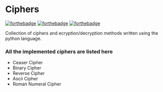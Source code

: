 # Ciphers

[![forthebadge](https://forthebadge.com/images/badges/built-with-love.svg)](https://forthebadge.com)
[![forthebadge](https://forthebadge.com/images/badges/built-with-swag.svg)](https://forthebadge.com)
[![forthebadge](https://forthebadge.com/images/badges/made-with-python.svg)](https://forthebadge.com)

Collection of ciphers and ecryption/decryption methods written using the python language.

### All the implemented ciphers are listed here

* Ceaser Cipher
* Binary Cipher
* Reverse Cipher
* Ascii Cipher
* Roman Numeral Cipher